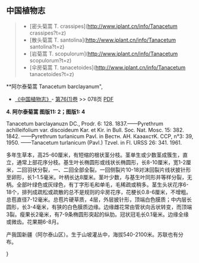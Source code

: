

## 中国植物志

> * [密头菊蒿  T.  crassipes](http://www.iplant.cn/info/Tanacetum crassipes?t=z)
> * [散头菊蒿  T.  santolina](http://www.iplant.cn/info/Tanacetum santolina?t=z)
> * [岩菊蒿  T.  scopulorum](http://www.iplant.cn/info/Tanacetum scopulorum?t=z)
> * [伞房菊蒿  T.  tanacetoides](http://www.iplant.cn/info/Tanacetum tanacetoides?t=z)

**阿尔泰菊蒿 Tanacetum barclayanum",

* [《中国植物志》](http://www.iplant.cn/frps)- [第76(1)卷](http://www.iplant.cn/frps/vol/76(1)) >> 078页 [PDF](http://www.iplant.cn/frps/pdf/76(1)/078.pdf)

**4. 阿尔泰菊蒿 图版11: 2；图版1: 4**

Tanacetum barclayanuzn DC., Prodr. 6: 128. 1837.——Pyrethrum achilleifolium var. discoideum Kar. et Kir. in Bull. Soc. Nat. Mosc. 15: 382. 1842. ——Pyrethrum turlanicum Pavl. in Вестн. АН. КаэахстK. ССР, n°3: 39, 1950. ——Tanacetum turlanicum (Pavl.) Tzvel. in Fl. URSS 26: 341. 1961.

多年生草本，高25-60厘米，有短缩的根状茎分枝。茎单生或少数茎成簇生，直立，通常上部花序分枝。基生叶长椭圆形或线状长椭圆形，长8-10厘米，宽1-2厘米，二回羽状分裂，一、二回全部全裂。一回侧裂片10-18对沫回裂片线状披针形至卵形，长1-1.5毫米。叶柄长达8厘米。茎叶少数，与基生叶同形并等样分裂，无柄。全部叶绿色或灰绿色，有丁字形毛和单毛，毛稀疏或稍多。茎生头状花序6-18个，排列成疏松或疏散的总不是规则的伞房花序，花梗长0.8-6厘米，不增粗。总苞直径7-12毫米。总苞片硬草质，4层，外层披针形，顶端白色膜质；中内层长圆形，长3-4毫米，有狭的白色膜质边缘。边缘雌花常由管状向舌状转变，而顶端3裂。瘦果长2毫米，有7-9条椭圆形突起的纵肋。冠状冠毛长0.1毫米。边缘全缘或微齿。花果期6-8月。

产我国新疆（阿尔泰山区）。生于山坡灌丛中，海拔540-2100米。苏联也有分布。

}